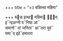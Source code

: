 +++
title = "०२ बळित्था महिमा"

+++
ब᳓ळ् इत्था᳓ महिमा᳓ वा᳐म्  
इ᳓न्द्रअग्नी प᳓निष्ठ आ᳓  
समानो᳓ वां जनिता᳓ भ्रा᳓तरा युवं᳓  
यमा᳓व् इहे᳓हमातरा